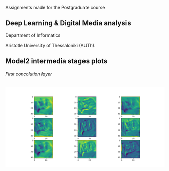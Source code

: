 Assignments made for the Postgraduate course

## Deep Learning & Digital Media analysis  

Department of Informatics  

Aristotle University of Thessaloniki (AUTh).

  
    
      
        
          
          

## Model2 intermedia stages plots

###### First concolution layer

![alt text](https://github.com/gionanide/University_codingProjects/blob/master/Deep%20Learning%20%26%20Digital%20Media%20analysis/conv_begin.png)
